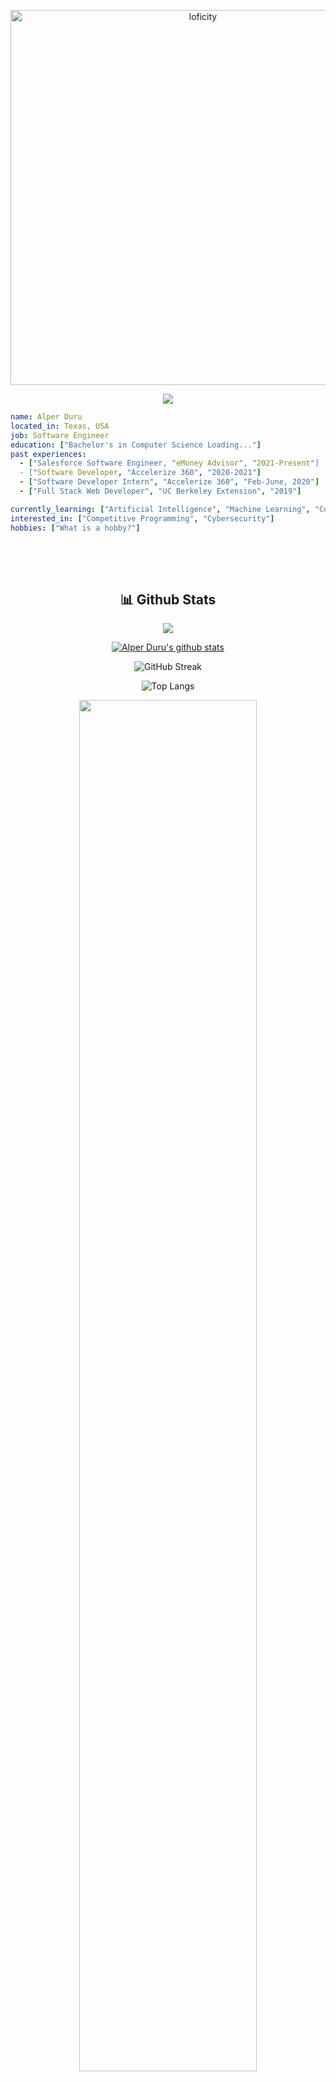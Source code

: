 <p align="center">
<img alt="loficity" width="600px" src="https://github.com/HyunCafe/HyunCafe/raw/main/assests/loficity.gif"</img>
</p>

<p align="center">
<img src="https://readme-typing-svg.herokuapp.com?font=Orbitron&size=40&color=%2379A500&height=67&duration=3000&center=true&lines=%F0%9F%85%B6%F0%9F%86%81%F0%9F%85%B4%F0%9F%85%B4%F0%9F%86%83%F0%9F%85%B8%F0%9F%85%BD%F0%9F%85%B6%F0%9F%86%82">
</p>


```yaml
name: Alper Duru
located_in: Texas, USA
job: Software Engineer
education: ["Bachelor's in Computer Science Loading..."]
past experiences:
  - ["Salesforce Software Engineer, "eMoney Advisor", "2021-Present"]
  - ["Software Developer, "Accelerize 360", "2020-2021"]
  - ["Software Developer Intern", "Accelerize 360", "Feb-June, 2020"]
  - ["Full Stack Web Developer", "UC Berkeley Extension", "2019"]

currently_learning: ["Artificial Intelligence", "Machine Learning", "Compiler Design"]
interested_in: ["Competitive Programming", "Cybersecurity"]
hobbies: ["What is a hobby?"]
 
```

<br/>
<br/>

<div align="center">
  <b><h2>📊 Github Stats</h2></b>
</div>


<p align="center">
  <img alig src="https://github-profile-trophy.vercel.app/?username=Alper-Enes-DURU&column=6&rank=SSS,SS,S,AAA,AA,A,B,C" />
</p>

<p align="center">
<a align="center" href="https://github.com/Alper-Enes-DURU"><img align="center" src="https://github-readme-stats.vercel.app/api?username=Alper-Enes-DURU&show_icons=true&theme=radical&include_all_commits=true" alt="Alper Duru's github stats"></a>
</p>

<div align="center">
  
![GitHub Streak](https://github-readme-streak-stats.herokuapp.com/?user=Alper-Enes-DURU&theme=dark&count_private=true&bg_color=0d1116&title_color=ce09ec&text_color=a4aacb&icon_color=007ec6) 

  ![Top Langs](https://github-readme-stats.vercel.app/api/top-langs/?username=Alper-Enes-DURU&hide=TeX&layout=compact&bg_color=1F222E&color=F8D866&line=F85D7F&point=FFFFFF&hide_border=true)
  
 </div>

<div align="center">
  <img src="https://github-readme-activity-graph.cyclic.app/graph?username=Alper-Enes-DURU&theme=react-dark&bg_color=20232a&hide_border=true" width="75%"/>
</div>

<br/>
<br/>

<div align="center">
	<img src="https://cdn.jsdelivr.net/gh/Alper-Enes-DURU/Alper-Enes-DURU/assets/github-contribution-grid-snake.svg" />
</div>


<div align="center">
  <h2>Where to find me</h2>
  <p><a href="https://github.com/Alper-Enes-DURU" target="_blank"><img alt="Github" src="https://img.shields.io/badge/GitHub-%2312100E.svg?&style=for-the-badge&logo=Github&logoColor=white" /></a> <a href="https://www.linkedin.com/in/alperduru" target="_blank"><img alt="LinkedIn" src="https://img.shields.io/badge/linkedin-%230077B5.svg?&style=for-the-badge&logo=linkedin&logoColor=white" /></a>
  </p>
  
  ![Visitor Badge](https://visitor-badge.laobi.icu/badge?page_id=Alper-Enes-DURU.Alper-Enes-DURU)
  
</div>

<p align="center">
  <img src="https://capsule-render.vercel.app/api?type=waving&color=gradient&height=60&section=footer"/>
</p>

<div align="center">
  <a href="https://github.com/Alper-Enes-DURU" alt="https://github.com/Alper-Enes-DURU"><img src="https://img.shields.io/static/v1?style=for-the-badge&label=CREATED%20BY&message=Alper_Duru&color=000000"></a>
  <a href="https://github.com/Alper-Enes-DURU/Alper-Enes-DURU/blob/main/LICENSE" alt="https://github.com/Alper-Enes-DURU/Alper-Enes-DURU/blob/main/LICENSE"><img src="https://img.shields.io/static/v1?style=for-the-badge&label=LICENSE&message=GNU&color=000000"></a>
</div>
<!---
Alper-Enes-DURU/Alper-Enes-DURU is a ✨ special ✨ repository because its `README.md` (this file) appears on your GitHub profile.
You can click the Preview link to take a look at your changes.
--->
